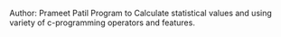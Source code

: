 Author: Prameet  Patil
Program to Calculate statistical values and using variety of c-programming operators and features.

